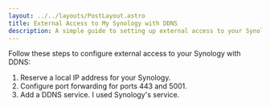 ```yaml
---
layout: ../../layouts/PostLayout.astro
title: External Access to My Synology with DDNS
description: A simple guide to setting up external access to your Synology with DDNS.
---
```


Follow these steps to configure external access to your Synology with DDNS:

1. Reserve a local IP address for your Synology.
1. Configure port forwarding for ports 443 and 5001.
1. Add a DDNS service. I used Synology's service.
